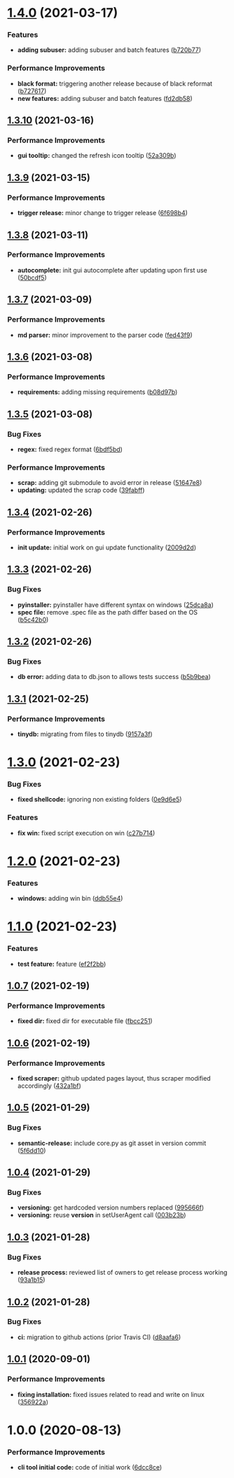 # [1.4.0](https://github.com/hexonet/ispapicli/compare/v1.3.10...v1.4.0) (2021-03-17)


### Features

* **adding subuser:** adding subuser and batch features ([b720b77](https://github.com/hexonet/ispapicli/commit/b720b77a46edc5bc4158dd72cc94a75028874dea))


### Performance Improvements

* **black format:** triggering another release because of black reformat ([b727617](https://github.com/hexonet/ispapicli/commit/b72761778aded842b2b0ababc29a037c90712751))
* **new features:** adding subuser and batch features ([fd2db58](https://github.com/hexonet/ispapicli/commit/fd2db58c8ec39140754e6058399ea759b1b93701))

## [1.3.10](https://github.com/hexonet/ispapicli/compare/v1.3.9...v1.3.10) (2021-03-16)


### Performance Improvements

* **gui tooltip:** changed the refresh icon tooltip ([52a309b](https://github.com/hexonet/ispapicli/commit/52a309bf78d4f74f5d3bc3a79644343e14af3f30))

## [1.3.9](https://github.com/hexonet/ispapicli/compare/v1.3.8...v1.3.9) (2021-03-15)


### Performance Improvements

* **trigger release:** minor change to trigger release ([6f698b4](https://github.com/hexonet/ispapicli/commit/6f698b4d3ff793b0f20630a9c503d313dd3c44e6))

## [1.3.8](https://github.com/hexonet/ispapicli/compare/v1.3.7...v1.3.8) (2021-03-11)


### Performance Improvements

* **autocomplete:** init gui autocomplete after updating upon first use ([50bcdf5](https://github.com/hexonet/ispapicli/commit/50bcdf5cac4c096e773e5912c32a14e08df02dc8))

## [1.3.7](https://github.com/hexonet/ispapicli/compare/v1.3.6...v1.3.7) (2021-03-09)


### Performance Improvements

* **md parser:** minor improvement to the parser code ([fed43f9](https://github.com/hexonet/ispapicli/commit/fed43f9b67727a9bfb7aae013fc07f1426db8d3c))

## [1.3.6](https://github.com/hexonet/ispapicli/compare/v1.3.5...v1.3.6) (2021-03-08)


### Performance Improvements

* **requirements:** adding missing requirements ([b08d97b](https://github.com/hexonet/ispapicli/commit/b08d97b062076cb4266c2cf6ee174c3f1e4a946a))

## [1.3.5](https://github.com/hexonet/ispapicli/compare/v1.3.4...v1.3.5) (2021-03-08)


### Bug Fixes

* **regex:** fixed regex format ([6bdf5bd](https://github.com/hexonet/ispapicli/commit/6bdf5bd035ec1593df90ed1e3c0f521311ffbdb6))


### Performance Improvements

* **scrap:** adding git submodule to avoid error in release ([51647e8](https://github.com/hexonet/ispapicli/commit/51647e8b7745433209551da81fecbb5d02dd7e0f))
* **updating:** updated the scrap code ([39fabff](https://github.com/hexonet/ispapicli/commit/39fabff1fe69fb15a8b01af90750b4229d1aa335))

## [1.3.4](https://github.com/hexonet/ispapicli/compare/v1.3.3...v1.3.4) (2021-02-26)


### Performance Improvements

* **init update:** initial work on gui update functionality ([2009d2d](https://github.com/hexonet/ispapicli/commit/2009d2d9dc7c1c6003d7a6c39d92640eba37462e))

## [1.3.3](https://github.com/hexonet/ispapicli/compare/v1.3.2...v1.3.3) (2021-02-26)


### Bug Fixes

* **pyinstaller:** pyinstaller have different syntax on windows ([25dca8a](https://github.com/hexonet/ispapicli/commit/25dca8aa7779e7210402ce21439803b9f573c9e5))
* **spec file:** remove .spec file as the path differ based on the OS ([b5c42b0](https://github.com/hexonet/ispapicli/commit/b5c42b0b981759e208446ec8485b2ed83b375fea))

## [1.3.2](https://github.com/hexonet/ispapicli/compare/v1.3.1...v1.3.2) (2021-02-26)


### Bug Fixes

* **db error:** adding data to db.json to allows tests success ([b5b9bea](https://github.com/hexonet/ispapicli/commit/b5b9bea0b7406220aa8c41bf8ec5c3a4cd1ad4f2))

## [1.3.1](https://github.com/hexonet/ispapicli/compare/v1.3.0...v1.3.1) (2021-02-25)


### Performance Improvements

* **tinydb:** migrating from files to tinydb ([9157a3f](https://github.com/hexonet/ispapicli/commit/9157a3f27cb8468921863b1a8a002841fb43c198))

# [1.3.0](https://github.com/hexonet/ispapicli/compare/v1.2.0...v1.3.0) (2021-02-23)


### Bug Fixes

* **fixed shellcode:** ignoring non existing folders ([0e9d6e5](https://github.com/hexonet/ispapicli/commit/0e9d6e51af7c59d08eea770842e3fc394b64eceb))


### Features

* **fix win:** fixed script execution on win ([c27b714](https://github.com/hexonet/ispapicli/commit/c27b714f885998e93f144ac4a2db5a83932fe9c0))

# [1.2.0](https://github.com/hexonet/ispapicli/compare/v1.1.0...v1.2.0) (2021-02-23)


### Features

* **windows:** adding win bin ([ddb55e4](https://github.com/hexonet/ispapicli/commit/ddb55e4baa3bf19186b643433e8604d365f5c33e))

# [1.1.0](https://github.com/hexonet/ispapicli/compare/v1.0.7...v1.1.0) (2021-02-23)


### Features

* **test feature:** feature ([ef2f2bb](https://github.com/hexonet/ispapicli/commit/ef2f2bb4e1f522e2e7877e019b6ec425ac87a5da))

## [1.0.7](https://github.com/hexonet/ispapicli/compare/v1.0.6...v1.0.7) (2021-02-19)


### Performance Improvements

* **fixed dir:** fixed dir for executable file ([fbcc251](https://github.com/hexonet/ispapicli/commit/fbcc251bd6d7f3d50cf78cfd75daf126855d2918))

## [1.0.6](https://github.com/hexonet/ispapicli/compare/v1.0.5...v1.0.6) (2021-02-19)


### Performance Improvements

* **fixed scraper:** github updated pages layout, thus scraper modified accordingly ([432a1bf](https://github.com/hexonet/ispapicli/commit/432a1bf5f455d3693b2a3d3b7202e287f4b1583f))

## [1.0.5](https://github.com/hexonet/ispapicli/compare/v1.0.4...v1.0.5) (2021-01-29)

### Bug Fixes

- **semantic-release:** include core.py as git asset in version commit ([5f6dd10](https://github.com/hexonet/ispapicli/commit/5f6dd10c95371c7a2d205e174f6462134479ad12))

## [1.0.4](https://github.com/hexonet/ispapicli/compare/v1.0.3...v1.0.4) (2021-01-29)

### Bug Fixes

- **versioning:** get hardcoded version numbers replaced ([995666f](https://github.com/hexonet/ispapicli/commit/995666f0332765fa17b2322dadec4152909e5bc8))
- **versioning:** reuse **version** in setUserAgent call ([003b23b](https://github.com/hexonet/ispapicli/commit/003b23beb52a4287e4c55c6dcc7be6c1cff38637))

## [1.0.3](https://github.com/hexonet/ispapicli/compare/v1.0.2...v1.0.3) (2021-01-28)

### Bug Fixes

- **release process:** reviewed list of owners to get release process working ([93a1b15](https://github.com/hexonet/ispapicli/commit/93a1b158bade7f1a2721871b04bdb1a84dd5521f))

## [1.0.2](https://github.com/hexonet/ispapicli/compare/v1.0.1...v1.0.2) (2021-01-28)

### Bug Fixes

- **ci:** migration to github actions (prior Travis CI) ([d8aafa6](https://github.com/hexonet/ispapicli/commit/d8aafa6990df3d116163425a87e819d2416414b6))

## [1.0.1](https://github.com/hexonet/ispapicli/compare/v1.0.0...v1.0.1) (2020-09-01)

### Performance Improvements

- **fixing installation:** fixed issues related to read and write on linux ([356922a](https://github.com/hexonet/ispapicli/commit/356922aa87dcb0fe09646c653afe11bd54109e5c))

# 1.0.0 (2020-08-13)

### Performance Improvements

- **cli tool initial code:** code of initial work ([6dcc8ce](https://github.com/hexonet/ispapicli/commit/6dcc8ce03d965da66ca0642c62da043588ee71d8))
